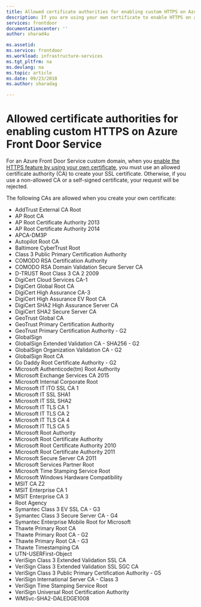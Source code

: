 ```yaml
---
title: Allowed certificate authorities for enabling custom HTTPS on Azure Front Door Service | Microsoft Docs
description: If you are using your own certificate to enable HTTPS on a custom domain, you must use an allowed certificate authority (CA) to create it.  
services: frontdoor
documentationcenter: ''
author: sharad4u

ms.assetid: 
ms.service: frontdoor
ms.workload: infrastructure-services
ms.tgt_pltfrm: na
ms.devlang: na
ms.topic: article
ms.date: 09/23/2018
ms.author: sharadag

---
```


# Allowed certificate authorities for enabling custom HTTPS on Azure Front Door Service

For an Azure Front Door Service custom domain, when you [enable the HTTPS feature by using your own certificate](front-door-custom-domain-https.md?tabs=option-2-enable-https-with-your-own-certificate), you must use an allowed certificate authority (CA) to create your SSL certificate. Otherwise, if you use a non-allowed CA or a self-signed certificate, your request will be rejected.

The following CAs are allowed when you create your own certificate:

- AddTrust External CA Root
- AP Root CA
- AP Root Certificate Authority 2013
- AP Root Certificate Authority 2014
- APCA-DM3P
- Autopilot Root CA
- Baltimore CyberTrust Root
- Class 3 Public Primary Certification Authority
- COMODO RSA Certification Authority
- COMODO RSA Domain Validation Secure Server CA
- D-TRUST Root Class 3 CA 2 2009
- DigiCert Cloud Services CA-1
- DigiCert Global Root CA
- DigiCert High Assurance CA-3
- DigiCert High Assurance EV Root CA
- DigiCert SHA2 High Assurance Server CA
- DigiCert SHA2 Secure Server CA
- GeoTrust Global CA
- GeoTrust Primary Certification Authority
- GeoTrust Primary Certification Authority - G2
- GlobalSign
- GlobalSign Extended Validation CA - SHA256 - G2
- GlobalSign Organization Validation CA - G2
- GlobalSign Root CA
- Go Daddy Root Certificate Authority - G2
- Microsoft Authenticode(tm) Root Authority
- Microsoft Exchange Services CA 2015
- Microsoft Internal Corporate Root
- Microsoft IT ITO SSL CA 1
- Microsoft IT SSL SHA1
- Microsoft IT SSL SHA2
- Microsoft IT TLS CA 1
- Microsoft IT TLS CA 2
- Microsoft IT TLS CA 4
- Microsoft IT TLS CA 5
- Microsoft Root Authority
- Microsoft Root Certificate Authority
- Microsoft Root Certificate Authority 2010
- Microsoft Root Certificate Authority 2011
- Microsoft Secure Server CA 2011
- Microsoft Services Partner Root
- Microsoft Time Stamping Service Root
- Microsoft Windows Hardware Compatibility
- MSIT CA Z2
- MSIT Enterprise CA 1
- MSIT Enterprise CA 3
- Root Agency
- Symantec Class 3 EV SSL CA - G3
- Symantec Class 3 Secure Server CA - G4
- Symantec Enterprise Mobile Root for Microsoft
- Thawte Primary Root CA
- Thawte Primary Root CA - G2
- Thawte Primary Root CA - G3
- Thawte Timestamping CA
- UTN-USERFirst-Object
- VeriSign Class 3 Extended Validation SSL CA
- VeriSign Class 3 Extended Validation SSL SGC CA
- VeriSign Class 3 Public Primary Certification Authority - G5
- VeriSign International Server CA - Class 3
- VeriSign Time Stamping Service Root
- VeriSign Universal Root Certification Authority
- WMSvc-SHA2-DALEDGE1008
